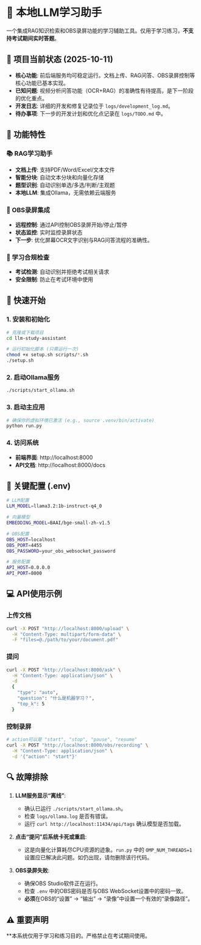 # 🎨 本地LLM学习助手

一个集成RAG知识检索和OBS录屏功能的学习辅助工具。仅用于学习练习，**不支持考试期间实时答题**。

## 📝 项目当前状态 (2025-10-11)
- **核心功能**: 前后端服务均可稳定运行。文档上传、RAG问答、OBS录屏控制等核心功能已基本实现。
- **已知问题**: 视频分析问答功能（OCR+RAG）的准确性有待提高，是下一阶段的优化重点。
- **开发日志**: 详细的开发和修复记录位于 `logs/development_log.md`。
- **待办事项**: 下一步的开发计划和优化点记录在 `logs/TODO.md` 中。

## 🏁 功能特性

### 📚 RAG学习助手
- **文档上传**: 支持PDF/Word/Excel/文本文件
- **智能分块**: 自动文本分块和向量化存储
- **题型识别**: 自动识别单选/多选/判断/主观题
- **本地LLM**: 集成Ollama，无需依赖云端服务

### 🎥 OBS录屏集成
- **远程控制**: 通过API控制OBS录屏开始/停止/暂停
- **状态监控**: 实时监控录屏状态
- **下一步**: 优化屏幕OCR文字识别与RAG问答流程的准确性。

### 🛑 学习合规检查
- **考试检测**: 自动识别并拒绝考试相关请求
- **安全限制**: 防止在考试环境中使用

## 🚀 快速开始

### 1. 安装和初始化
```bash
# 克隆或下载项目
cd llm-study-assistant

# 运行初始化脚本 (只需运行一次)
chmod +x setup.sh scripts/*.sh
./setup.sh
```

### 2. 启动Ollama服务
```bash
./scripts/start_ollama.sh
```

### 3. 启动主应用
```bash
# 确保你的虚拟环境已激活 (e.g., source .venv/bin/activate)
python run.py
```

### 4. 访问系统
- **前端界面**: http://localhost:8000
- **API文档**: http://localhost:8000/docs

## 🔧 关键配置 (.env)
```bash
# LLM配置
LLM_MODEL=llama3.2:1b-instruct-q4_0

# 向量模型
EMBEDDING_MODEL=BAAI/bge-small-zh-v1.5

# OBS配置
OBS_HOST=localhost
OBS_PORT=4455
OBS_PASSWORD=your_obs_websocket_password

# 服务配置
API_HOST=0.0.0.0
API_PORT=8000
```

## 💻 API使用示例

### 上传文档
```bash
curl -X POST "http://localhost:8000/upload" \
  -H "Content-Type: multipart/form-data" \
  -F "files=@./path/to/your/document.pdf"
```

### 提问
```bash
curl -X POST "http://localhost:8000/ask" \
  -H "Content-Type: application/json" \
  -d 
  {
    "type": "auto",
    "question": "什么是机器学习？",
    "top_k": 5
  }
```

### 控制录屏

```bash
# action可以是 "start", "stop", "pause", "resume"
curl -X POST "http://localhost:8000/obs/recording" \
  -H "Content-Type: application/json" \
  -d '{"action": "start"}'
```

## 🔍 故障排除

1.  **LLM服务显示“离线”**:
    - 确认已运行 `./scripts/start_ollama.sh`。
    - 检查 `logs/ollama.log` 是否有错误。
    - 运行 `curl http://localhost:11434/api/tags` 确认模型是否加载。

2.  **点击“提问”后系统卡死或重启**:
    - 这是向量化计算耗尽CPU资源的迹象。`run.py` 中的 `OMP_NUM_THREADS=1` 设置应已解决此问题。如仍出现，请勿删除该行代码。

3.  **OBS录屏失败**:
    - 确保OBS Studio软件正在运行。
    - 检查 `.env` 中的OBS密码是否与OBS WebSocket设置中的密码一致。
    - **必须**在OBS的“设置” -> “输出” -> “录像”中设置一个有效的“录像路径”。

## ⚠️ 重要声明
**本系统仅用于学习和练习目的。严格禁止在考试期间使用。
